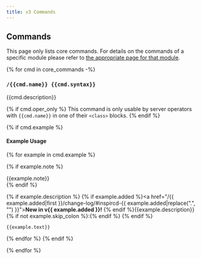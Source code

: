 ```yaml
---
title: v3 Commands
---
```


## Commands

This page only lists core commands. For details on the commands of a specific module please refer to [the appropriate page for that module](/3/modules).

{% for cmd in core_commands -%}
### `/{{cmd.name}} {{cmd.syntax}}`

{{cmd.description}}

{% if cmd.oper_only %}
This command is only usable by server operators with `{{cmd.name}}` in one of their `<class>` blocks.
{% endif %}

{% if cmd.example %}
#### Example Usage

{% for example in cmd.example %}

{% if example.note %}
<div class="admonition note" markdown="1">
{{example.note}}
</div>
{% endif %}

{% if example.description %}
{% if example.added %}<a href="/{{ example.added|first }}/change-log/#inspircd-{{ example.added|replace(".", "") }}"><strong>New in v{{ example.added }}!</strong></a> {% endif %}{{example.description}}{% if not example.skip_colon %}:{% endif %}
{% endif %}

```plaintext
{{example.text}}
```

{% endfor %}
{% endif %}

{% endfor %}

